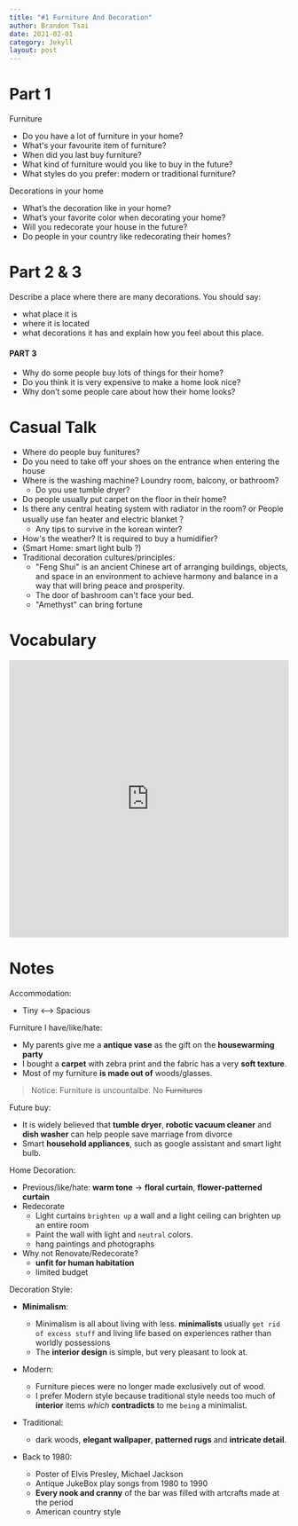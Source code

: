 ```yaml
---
title: "#1 Furniture And Decoration"
author: Brandon Tsai
date: 2021-02-01
category: Jekyll
layout: post
---
```


Part 1
======

Furniture
- Do you have a lot of furniture in your home?
- What's your favourite item of furniture?
- When did you last buy furniture?
- What kind of furniture would you like to buy in the future?
- What styles do you prefer: modern or traditional furniture?


Decorations in your home
- What’s the decoration like in your home?
- What’s your favorite color when decorating your home?
- Will you redecorate your house in the future?
- Do people in your country like redecorating their homes?


Part 2 & 3
=========

Describe a place where there are many decorations.
You should say:
- what place it is
- where it is located
- what decorations it has
and explain how you feel about this place.

#### PART 3
- Why do some people buy lots of things for their home?
- Do you think it is very expensive to make a home look nice?
- Why don’t some people care about how their home looks?


Casual Talk
=========

- Where do people buy funitures?
- Do you need to take off your shoes on the entrance when entering the house
- Where is the washing machine? Loundry room, balcony, or bathroom?
  - Do you use tumble dryer?
- Do people usually put carpet on the floor in their home?
- Is there any central heating system with radiator in the room? or People usually use fan heater and electric blanket？
  - Any tips to survive in the korean winter?
- How's the weather? It is required to buy a humidifier?
- (Smart Home: smart light bulb ?)
- Traditional decoration cultures/principles:
  - "Feng Shui" is an ancient Chinese art of arranging buildings, objects, and space in an environment to achieve harmony and balance in a way that will bring peace and prosperity.
  - The door of bashroom can't face your bed.
  - "Amethyst" can bring fortune


Vocabulary
==========

<iframe src="https://quizlet.com/507994966/flashcards/embed?i=7u4xy&x=1jj1" height="500" width="100%" style="border:0"></iframe>

Notes
=====

Accommodation:
- Tiny <--> Spacious

Furniture I have/like/hate:

- My parents give me a **antique vase** as the gift on the **housewarming party**
- I bought a **carpet** with zebra print and the fabric has a very **soft texture**.
- Most of my furniture **is made out of** woods/glasses.

> Notice: Furniture is uncountalbe. No ~~Furnitures~~

Future buy:

- It is widely believed that **tumble dryer**, **robotic vacuum cleaner** and **dish washer** can help people save marriage from divorce
- Smart **household appliances**, such as google assistant and smart light bulb.


Home Decoration:

- Previous/like/hate: **warm tone** -> **floral curtain**, **flower-patterned curtain**
- Redecorate
  - Light curtains `brighten up` a wall and a light ceiling can brighten up an entire room
  - Paint the wall with light and `neutral` colors.
  - hang paintings and photographs
- Why not Renovate/Redecorate?
  - **unfit for human habitation**
  - limited budget

Decoration Style:

- **Minimalism**: 
  - Minimalism is all about living with less. **minimalists** usually `get rid of excess stuff` and living life based on experiences rather than worldly possessions
  - The **interior design** is simple, but very pleasant to look at.


- Modern:
  - Furniture pieces were no longer made exclusively out of wood.
  - I prefer Modern style because traditional style needs too much of **interior** items *which* **contradicts** to me `being` a minimalist.
- Traditional:
  - dark woods, **elegant wallpaper**, **patterned rugs** and **intricate detail**.

- Back to 1980:
  - Poster of Elvis Presley, Michael Jackson
  - Antique JukeBox play songs from 1980 to 1990
  - **Every nook and cranny** of the bar was filled with artcrafts made at the period
  - American country style
